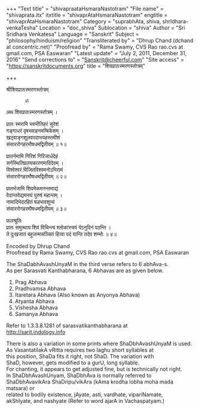 +++
"Text title" = "shivapraataHsmaraNastotram"
"File name" = "shivaprata.itx"
itxtitle = "shivaprAtaHsmaraNastotram"
engtitle = "shivaprAtaHsmaraNastotram"
Category = "suprabhAta, shiva, shrIdhara-venkaTesha"
Location = "doc_shiva"
Sublocation = "shiva"
Author = "Sri Sridhara Venkatesa"
Language = "Sanskrit"
Subject = "philosophy/hinduism/religion"
"Transliterated by" = "Dhrup Chand (dchand at concentric.net)"
"Proofread by" = "Rama Swamy, CVS Rao rao.cvs at gmail.com, PSA Easwaran"
"Latest update" = "July 2, 2011, December 31, 2016"
"Send corrections to" = "Sanskrit@cheerful.com"
"Site access" = "https://sanskritdocuments.org"
title = "शिवप्रातःस्मरणस्तोत्रम्"

+++
  
 श्रीशिवप्रातःस्मरणस्तोत्रम्   
  
           ॐ  
अथ शिवप्रातःस्मरणस्तोत्रम् ।  
  
प्रातः स्मरामि भवभीतिहरं सुरेशं  
    गङ्गाधरं वृषभवाहनमम्बिकेशम् ।  
खट्वाङ्गशूलवरदाभयहस्तमीशं  
    संसाररोगहरमौषधमद्वितीयम् ॥ १॥  
  
प्रातर्नमामि गिरिशं गिरिजार्धदेहं  
    सर्गस्थितिप्रलयकारणमादिदेवम् ।  
विश्वेश्वरं विजितविश्वमनोऽभिरामं  
    संसाररोगहरमौषधमद्वितीयम् ॥ २॥  
  
प्रातर्भजामि शिवमेकमनन्तमाद्यं  
    वेदान्तवेद्यमनघं पुरुषं महान्तम् ।  
नामादिभेदरहितं षडभावशून्यं  
    संसाररोगहरमौषधमद्वितीयम् ॥ ३॥  
  
फलश्रुतिः  
प्रातः समुत्थाय शिवं विचिन्त्य श्लोकांस्त्रयं येऽनुदिनं पठन्ति ।  
ते दुःखजातं बहुजन्मसञ्चितं हित्वा पदं यान्ति तदेव शम्भोः ॥ ४॥  
  
  
Encoded by Dhrup Chand  
Proofread by Rama Swamy, CVS Rao rao.cvs at gmail.com, PSA Easwaran  
  
The ShaDabhAvashUnyaM in the third verse refers to 6 abhAva-s.  
As per Sarasvati Kanthabharana, 6 Abhavas are as given below.  
  
1. Prag Abhava  
2. Pradhvamsa Abhava  
3. Itaretara Abhava (Also known as Anyonya Abhava)  
4. Atyanta Abhava  
5. Vishesha Abhava  
6. Samanya Abhava  
  
Refer to 1.3.3.8.1281 of sarasvatikanthabharana at  
http://sarit.indology.info  
  
There is also a variation in some prints where ShaDbhAvashUnyaM is used.  
As VasantatilakA vRitta requires two laghu short syllables at  
this position, ShaDa fits it right, not ShaD.  The variation with  
ShaD, however, gets modified to a gurU, long syllable.   
For chanting, it appears to get adjusted fine, but is technically not right.  
In ShaDbhAvashUnyam, ShaDbhAva is normally referred to  
ShaDbhAvavikAra ShaDripu/vikAra (kAma krodha lobha moha mada matsara) or  
related to bodily existence, jAyate, asti, vardhate, vipariNamate,  
akShIyate, and nashyate (Refer to word ajarA in Vachaspatyam.)  
  

